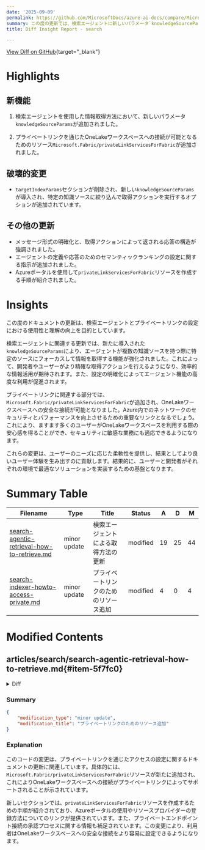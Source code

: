 ```yaml
---
date: '2025-09-09'
permalink: https://github.com/MicrosoftDocs/azure-ai-docs/compare/MicrosoftDocs:92e0baf...MicrosoftDocs:501869d
summary: この度の更新では、検索エージェントに新しいパラメータ`knowledgeSourceParams`が追加され、特定の知識ソースに基づいた情報取得が可能になりました。また、プライベートリンクを通じてOneLakeワークスペースに接続するためのリソース`Microsoft.Fabric/privateLinkServicesForFabric`も追加されました。さらに、`targetIndexParams`セクションが削除され、メッセージ形式の明確化や、新しい設定に関する指示が含まれています。これらの変更は、ユーザー体験を向上させることを目指しています。
title: Diff Insight Report - search

---
```


[View Diff on GitHub](https://github.com/MicrosoftDocs/azure-ai-docs/compare/MicrosoftDocs:92e0baf...MicrosoftDocs:501869d){target="_blank"}

# Highlights

## 新機能
1. 検索エージェントを使用した情報取得方法において、新しいパラメータ`knowledgeSourceParams`が追加されました。
   
2. プライベートリンクを通じたOneLakeワークスペースへの接続が可能となるためのリソース`Microsoft.Fabric/privateLinkServicesForFabric`が追加されました。

## 破壊的変更
- `targetIndexParams`セクションが削除され、新しい`knowledgeSourceParams`が導入され、特定の知識ソースに絞り込んで取得アクションを実行するオプションが追加されています。

## その他の更新
- メッセージ形式の明確化と、取得アクションによって返される応答の構造が強調されました。
- エージェントの定義や応答のためのセマンティックランキングの設定に関する指示が追加されました。
- Azureポータルを使用して`privateLinkServicesForFabric`リソースを作成する手順が紹介されました。

# Insights
この度のドキュメントの更新は、検索エージェントとプライベートリンクの設定における使用性と理解の向上を目的としています。

検索エージェントに関連する更新では、新たに導入された`knowledgeSourceParams`により、エージェントが複数の知識ソースを持つ際に特定のソースにフォーカスして情報を取得する機能が強化されました。これによって、開発者やユーザーがより精確な取得アクションを行えるようになり、効率的な情報活用が期待されます。また、設定の明確化によってエージェント機能の高度な利用が促進されます。

プライベートリンクに関連する部分では、`Microsoft.Fabric/privateLinkServicesForFabric`が追加され、OneLakeワークスペースへの安全な接続が可能となりました。Azure内でのネットワークのセキュリティとパフォーマンスを向上させるための重要なリンクとなるでしょう。これにより、ますます多くのユーザーがOneLakeワークスペースを利用する際の安心感を得ることができ、セキュリティに敏感な業務にも適応できるようになります。

これらの変更は、ユーザーのニーズに応じた柔軟性を提供し、結果としてより良いユーザー体験を生み出すのに貢献します。結果的に、ユーザーと開発者がそれぞれの環境で最適なソリューションを実装するための基盤となります。

# Summary Table
|  Filename  | Type |    Title    | Status | A  | D  | M  |
|------------|------|-------------|--------|----|----|----|
| [search-agentic-retrieval-how-to-retrieve.md](#item-5f7fc0) | minor update | 検索エージェントによる取得方法の更新 | modified | 19 | 25 | 44 | 
| [search-indexer-howto-access-private.md](#item-73d30d) | minor update | プライベートリンクのためのリソース追加 | modified | 4 | 0 | 4 | 


# Modified Contents
## articles/search/search-agentic-retrieval-how-to-retrieve.md{#item-5f7fc0}

<details>
<summary>Diff</summary>
````diff
@@ -67,7 +67,7 @@ POST https://{{search-url}}/agents/{{agent-name}}/retrieve?api-version=2025-08-0
                 "content" : [
                   { "type" : "text", "text" : "You can answer questions about the Earth at night.
                     Sources have a JSON format with a ref_id that must be cited in the answer.
-                    If you do not have the answer, respond with "I don't know"." }
+                    If you do not have the answer, respond with 'I don't know'." }
                 ]
             },
             {
@@ -77,39 +77,29 @@ POST https://{{search-url}}/agents/{{agent-name}}/retrieve?api-version=2025-08-0
                 ]
             }
         ],
-    "targetIndexParams" :  [
-        { 
-            "indexName" : "{{index-name}}",
-            "filterAddOn" : "page_number eq '105'",
-            "IncludeReferenceSourceData": true, 
-            "rerankerThreshold" : 2.5,
-            "maxDocsForReranker": 50
-        } 
-    ]
+  "knowledgeSourceParams": [
+    {
+      "filterAddOn": null,
+      "knowledgeSourceName": "earth-at-night-blob-ks",
+      "kind": "searchIndex"
+    }
+  ]
 }
 ```
 
 **Key points**:
 
++ The retrieve action targets a [knowledge agent](search-agentic-retrieval-how-to-create.md). The knowledge agent specifies one or more knowledge sources and a knowledge source configuration. Review your knowledge agent definition for output and semantic ranking configuration.
+
 + `messages` articulates the messages sent to the model. The message format is similar to Azure OpenAI APIs.
 
   + `role` defines where the message came from, for example either `assistant` or `user`. The model you use determines which roles are valid.
 
-  + `content` is the message sent to the LLM. It must be text in this preview.
-
-+ `targetIndexParams` provide instructions on the retrieval. Currently in this preview, you can only target a single index. 
-
-  + `filterAddOn` lets you set an [OData filter expression](search-filters.md) for keyword or hybrid search.
+  + `content` is the message or prompt sent to the LLM. It must be text in this preview.
 
-  + `IncludeReferenceSourceData` tells the retrieval engine to return the source content in the response. This value is initially set in the knowledge agent definition. You can override that setting in the retrieve action to return original source content in the [references section](#review-the-references-array) of the response.
++ [`knowledgeSourceParams`](/rest/api/searchservice/knowledge-retrieval/retrieve?view=rest-searchservice-2025-08-01-preview#searchindexknowledgesourceparams&preserve-view=true) is optional. Specify a knowledge source if the agent has more than one, and you want to focus the retrieve action on just one knowledge source. If the knowledge agent has just one knowledge source with the configuration you want, you can omit this section.
 
-  + `rerankerThreshold` and `maxDocsForReranker` are also initially set in the knowledge agent definition as defaults. You can override them in the retrieve action to configure [semantic reranker](semantic-how-to-configure.md), setting minimum thresholds and the maximum number of inputs sent to the reranker.
-
-    `rerankerThreshold` is the minimum semantic reranker score that's acceptable for inclusion in a response. [Reranker scores](semantic-search-overview.md#how-results-are-scored) range from 1 to 4. Plan on revising this value based on testing and what works for your content.
-
-    `maxDocsForReranker` dictates the maximum number of documents to consider for the final response string. Semantic reranker accepts 50 documents. If the maximum is 200, four more subqueries are added to the query plan to ensure all 200 documents are semantically ranked. for semantic ranking. If the number isn't evenly divisible by 50, the query plan rounds up to nearest whole number. 
-
-    The `content` portion of the response consists of the 200 chunks or less, excluding any results that fail to meet the minimum threshold of a 2.5 reranker score.
+  A knowledge source specification on the retrieve action describes the target search index on the search service. So even if the knowledge source "kind" is Azure blob, the valid value here is `searchIndex`. In this first public preview release, `knowledgeSourceParams.kind` is always `searchIndex`.
 
 ## Review the extracted response
 
@@ -133,9 +123,13 @@ The body of the response is also structured in the chat message style format. Cu
 
 **Key points**:
 
-+ `content` is a JSON array. It's a single string composed of the most relevant documents (or chunks) found in the search index, given the query and chat history inputs. This array is your grounding data that a chat completion model uses to formulate a response to the user's question.
++ `content.text` is a JSON array. It's a single string composed of the most relevant documents (or chunks) found in the search index, given the query and chat history inputs. This array is your grounding data that a chat completion model uses to formulate a response to the user's question.
+
+  This portion of the response consists of the 200 chunks or less, excluding any results that fail to meet the minimum threshold of a 2.5 reranker score.
+
+  The string starts with the reference ID of the chunk (used for citation purposes), and any fields specified in the semantic configuration of the target index. In this example, you should assume the semantic configuration in the target index has a "title" field, a "terms" field, and a "content" field.
 
-+ "text" is the only valid value for `type`, and it consists of the reference ID of the chunk (used for citation purposes), and any fields specified in the semantic configuration of the target index. In this example, you should assume the semantic configuration in the target index has a "title" field, a "terms" field, and a "content" field. 
++ `content.type` has one valid value in this preview: `text`. 
 
 > [!NOTE]
 > The `maxOutputSize` property on the [knowledge agent](search-agentic-retrieval-how-to-create.md) determines the length of the string. We recommend 5,000 tokens.
````
</details>

### Summary

```json
{
    "modification_type": "minor update",
    "modification_title": "検索エージェントによる取得方法の更新"
}
```

### Explanation
このコードの変更は、検索エージェントを介した情報取得方法に関するドキュメントの更新に関連しています。主な変更点として、文の修正や新しいパラメータの追加が含まれています。この更新は、取得アクションに関連する構成オプションや設定を明確にし、プレビュー版の機能に関する理解を深めることを目的としています。

具体的には、`targetIndexParams`セクションが削除され、代わりに`knowledgeSourceParams`が新たに導入されました。これにより、エージェントが複数の知識ソースを持つ場合に、特定のソースに絞って取得アクションを実行するためのオプションが提供されます。また、メッセージの形式に関する明確化や、取得アクションによって返される応答の構造が強調されています。

新しいパラメータや役割の定義が追加され、エージェントの定義や、応答のためのセマンティックランキングの設定についての指示が含まれています。これにより、開発者やユーザーがより効果的にエージェント機能を活用できるようになります。

## articles/search/search-indexer-howto-access-private.md{#item-73d30d}

<details>
<summary>Diff</summary>
````diff
@@ -116,6 +116,7 @@ You can create a shared private link for the following resources.
 | Microsoft.Sql/managedInstances (preview) <sup>5</sup>| `managedInstance` |
 | Microsoft.CognitiveServices/accounts <sup>6</sup> <sup>7</sup>| `openai_account` |
 | Microsoft.CognitiveServices/accounts <sup>8</sup> | `cognitiveservices_account` |
+| Microsoft.Fabric/privateLinkServicesForFabric <sup>9</sup> | `workspace` |
 
 <sup>1</sup> If Azure Storage and Azure AI Search are in the same region, the connection to storage is made over the Microsoft backbone network, which means a shared private link is redundant for this configuration. However, if you already set up a private endpoint for Azure Storage, you should also set up a shared private link or the connection is refused on the storage side. Also, if you're using multiple storage formats for various scenarios in search, make sure to create a separate shared private link for each subresource.
 
@@ -133,6 +134,8 @@ You can create a shared private link for the following resources.
 
 <sup>8</sup> Shared private links are now supported (as of November 2024) for connections to Azure AI services multi-service accounts. Azure AI Search connects to Azure AI services multi-service for [billing purposes](cognitive-search-attach-cognitive-services.md). These connections can now be private through a shared private link. Shared private link is only supported when configuring [a managed identity (keyless configuration)](cognitive-search-attach-cognitive-services.md#bill-through-a-keyless-connection) in the skillset definition. 
 
+<sup>9</sup> Shared private link is supported for connections to OneLake workspace. To create a `privateLinkServicesForFabric` resource specific to a workspace, [register](/azure/azure-resource-manager/management/resource-providers-and-types#register-resource-provider) `Microsoft.Fabric` namespace to your subscription and refer to step 2 as documented in [Create the private link service in Azure](/fabric/security/security-workspace-level-private-links-set-up#step-2-create-the-private-link-service-in-azure).
+
 ## 1 - Create a shared private link
 
 Use the Azure portal, Management REST API, the Azure CLI, or Azure PowerShell to create a shared private link.
@@ -310,6 +313,7 @@ Approval of the private endpoint connection is granted on the Azure PaaS side. E
 + On Azure Storage, use [Private Endpoint Connections - Put](/rest/api/storagerp/private-endpoint-connections/put)
 + On Azure Cosmos DB, use [Private Endpoint Connections - Create Or Update](/rest/api/cosmos-db-resource-provider/private-endpoint-connections/create-or-update)
 + On Azure OpenAI, use [Private Endpoint Connections - Create Or Update](/rest/api/aiservices/accountmanagement/private-endpoint-connections/create-or-update?view=rest-aiservices-accountmanagement-2023-05-01&preserve-view=true)
++ On Onelake, use [Private Endpoints - Approve via CLI](/cli/azure/network/private-endpoint-connection?view=azure-cli-latest#az-network-private-endpoint-connection-approve) or [Private Endpoints - Approve via Portal](/azure/private-link/manage-private-endpoint?tabs=manage-private-link-powershell#manage-private-endpoint-connections-on-azure-paas-resources)
 
 Using the Azure portal, perform the following steps:
 
````
</details>

### Summary

```json
{
    "modification_type": "minor update",
    "modification_title": "プライベートリンクのためのリソース追加"
}
```

### Explanation
このコードの変更は、プライベートリンクを通じたアクセスの設定に関するドキュメントの更新に関連しています。具体的には、`Microsoft.Fabric/privateLinkServicesForFabric`リソースが新たに追加され、これによりOneLakeワークスペースへの接続がプライベートリンクによってサポートされることが示されています。

新しいセクションでは、`privateLinkServicesForFabric`リソースを作成するための手順が紹介されており、Azureポータルの使用やリソースプロバイダーの登録方法についてのリンクが提供されています。また、プライベートエンドポイント接続の承認プロセスに関する情報も補足されています。この変更により、利用者はOneLakeワークスペースへの安全な接続をより容易に設定できるようになります。


